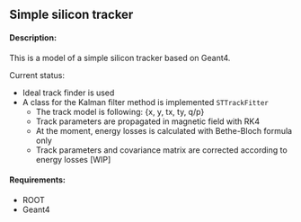 ## Simple silicon tracker

#### Description:
This is a model of a simple silicon tracker based on Geant4.

Current status:
* Ideal track finder is used
* A class for the Kalman filter method is implemented ``STTrackFitter``
    * The track model is following: {x, y, tx, ty, q/p}
    * Track parameters are propagated in magnetic field with RK4
    * At the moment, energy losses is calculated with Bethe-Bloch formula only
    * Track parameters and covariance matrix are corrected according to energy losses [WIP]

#### Requirements:
* ROOT
* Geant4
